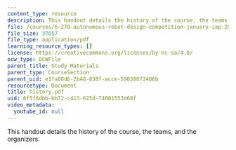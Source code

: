 ```yaml
---
content_type: resource
description: This handout details the history of the course, the teams, and the organizers.
file: /courses/6-270-autonomous-robot-design-competition-january-iap-2005/0f5f6dbbbb72c413625d74001553d68f_history.pdf
file_size: 37057
file_type: application/pdf
learning_resource_types: []
license: https://creativecommons.org/licenses/by-nc-sa/4.0/
ocw_type: OCWFile
parent_title: Study Materials
parent_type: CourseSection
parent_uid: e1fa88d6-2b48-838f-acce-59839073406b
resourcetype: Document
title: history.pdf
uid: 0f5f6dbb-bb72-c413-625d-74001553d68f
video_metadata:
  youtube_id: null
---
```

This handout details the history of the course, the teams, and the organizers.